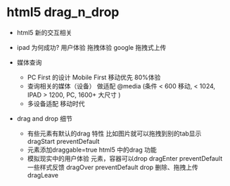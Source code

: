 # html5 drag_n_drop

- html5
   新的交互相关
- ipad 为何成功?
   用户体验  拖拽体验
   google 拖拽式上传

- 媒体查询
  - PC First 的设计
     Mobile First 移动优先  80%体验
  - 查询相关的媒体（设备） 做适配
     @media (条件 < 600 移动, < 1024, IPAD > 1200, PC, 1600+ 大尺寸 )
  - 多设备适配 移动时代
  
- drag and drop 细节
   - 有些元素有默认的drag 特性
   比如图片就可以拖拽到别的tab显示
   dragStart preventDefault
   - 元素添加draggable=true  html5 中的drag 功能
   - 模拟现实中的用户体验 元素，容器可以drop
   dragEnter preventDefault 一些样式反馈
   dragOver preventDefault
   drop 删除、拖拽上传
   dragLeave